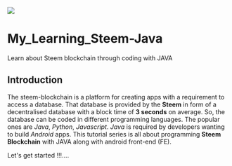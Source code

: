 ![](https://steemit-production-imageproxy-thumbnail.s3.amazonaws.com/U5dtFy7fqVviMCftecXxngNvD9ZTxkv_1680x8400)
# My_Learning_Steem-Java
Learn about Steem blockchain through coding with JAVA

## Introduction
The steem-blockchain is a platform for creating apps with a requirement to access a database. That database is provided by the **Steem** in form of a decentralised database with a block time of **3 seconds** on average. 
So, the database can be coded in different programming languages. The popular ones are _Java_, _Python_, _Javascript_.
_Java_ is required by developers wanting to build _Android_ apps. This tutorial series is all about programming **Steem Blockchain** with JAVA along with android front-end (FE).

Let's get started !!!....

